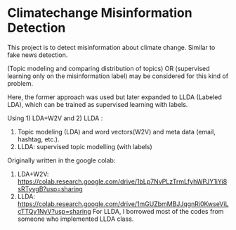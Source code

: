 # Climatechange Misinformation Detection

This project is to detect misinformation about climate change. Similar to fake news detection.

(Topic modeling and comparing distribution of topics) OR (supervised learning only on the misinformation label) may be considered for this kind of problem.

Here, the former approach was used but later expanded to LLDA (Labeled LDA), which can be trained as supervised learning with labels.

Using 1) LDA+W2V and 2) LLDA :
1. Topic modeling (LDA) and word vectors(W2V) and meta data (email, hashtag, etc.).
2. LLDA: supervised topic modelling (with labels)


Originally written in the google colab:
1) LDA+W2V: https://colab.research.google.com/drive/1bLp7NvPLzTrmLfyhWPJY1iYi8sRTyvgB?usp=sharing
2) LLDA: https://colab.research.google.com/drive/1mGUZbmMBJJqgnRi0KwseViLcTTQy1NyV?usp=sharing
For LLDA, I borrowed most of the codes from someone who implemented LLDA class.
